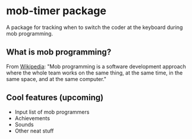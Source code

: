 # mob-timer package

A package for tracking when to switch the coder at the keyboard during mob programming.

## What is mob programming?

From [Wikipedia](https://en.wikipedia.org/wiki/Mob_programming): "Mob programming is a software development approach where the whole team works on the same thing, at the same time, in the same space, and at the same computer."

## Cool features (upcoming)

* Input list of mob programmers
* Achievements
* Sounds
* Other neat stuff
